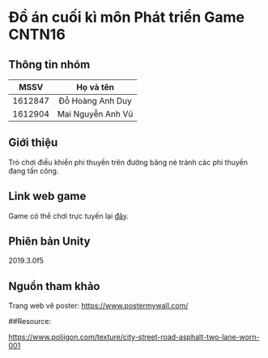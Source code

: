 # Đồ án cuối kì môn Phát triển Game CNTN16

## Thông tin nhóm
|   MSSV  |     Họ và tên     |
|:-------:|:-----------------:|
| 1612847 | Đỗ Hoàng Anh Duy  |
| 1612904 | Mai Nguyễn Anh Vũ |

## Giới thiệu
Trò chơi điều khiển phi thuyền trên đường băng né tránh các phi thuyền đang tấn công.

## Link web game
Game có thể chơi trực tuyến lại [đây](https://untitled-ufo-game.firebaseapp.com).
## Phiên bản Unity
2019.3.0f5

## Nguồn tham khảo
Trang web vẽ poster: https://www.postermywall.com/


##Resource: 

https://www.poliigon.com/texture/city-street-road-asphalt-two-lane-worn-001
